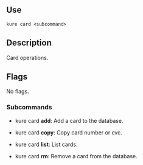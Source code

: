 ## Use

`kure card <subcommand>`

## Description

Card operations.

## Flags

No flags.

### Subcommands

- kure card **add**: Add a card to the database.

- kure card **copy**: Copy card number or cvc.

- kure card **list**: List cards.

- kure card **rm**: Remove a card from the database.